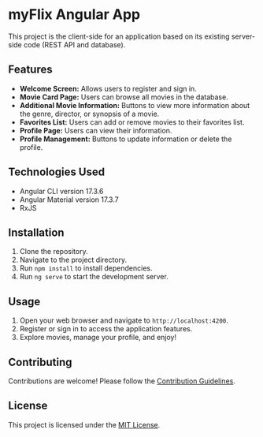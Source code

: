 <h1>myFlix Angular App</h1>

<p>This project is the client-side for an application based on its existing server-side code (REST API and database).</p>

<h2>Features</h2>

<ul>
    <li><strong>Welcome Screen:</strong> Allows users to register and sign in.</li>
    <li><strong>Movie Card Page:</strong> Users can browse all movies in the database.</li>
    <li><strong>Additional Movie Information:</strong> Buttons to view more information about the genre, director, or synopsis of a movie.</li>
    <li><strong>Favorites List:</strong> Users can add or remove movies to their favorites list.</li>
    <li><strong>Profile Page:</strong> Users can view their information.</li>
    <li><strong>Profile Management:</strong> Buttons to update information or delete the profile.</li>
</ul>

<h2>Technologies Used</h2>

<ul>
    <li>Angular CLI version 17.3.6</li>
    <li>Angular Material version 17.3.7</li>
    <li>RxJS</li>
</ul>

<h2>Installation</h2>

<ol>
    <li>Clone the repository.</li>
    <li>Navigate to the project directory.</li>
    <li>Run <code>npm install</code> to install dependencies.</li>
    <li>Run <code>ng serve</code> to start the development server.</li>
</ol>

<h2>Usage</h2>

<ol>
    <li>Open your web browser and navigate to <code>http://localhost:4200</code>.</li>
    <li>Register or sign in to access the application features.</li>
    <li>Explore movies, manage your profile, and enjoy!</li>
</ol>

<h2>Contributing</h2>

<p>Contributions are welcome! Please follow the <a href="CONTRIBUTING.md">Contribution Guidelines</a>.</p>

<h2>License</h2>

<p>This project is licensed under the <a href="LICENSE">MIT License</a>.</p>


